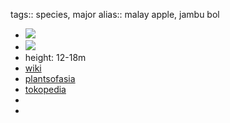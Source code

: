 tags:: species, major
alias:: malay apple, jambu bol

- ![](https://peach-geographical-bat-397.mypinata.cloud/ipfs/QmUxbs9Yrj1J9NjBmomJpYx3c9LtFKcTu6jfQ9rVpzSyft)
- ![](https://peach-geographical-bat-397.mypinata.cloud/ipfs/QmU3uXY5c1g8JzPjGZkzbgdQfyfzJQiqD5MiAdq5FUn5ta)
- height: 12-18m
- [wiki](https://en.wikipedia.org/wiki/Syzygium_malaccense)
- [plantsofasia](http://www.plantsofasia.com/index/syzygium_malaccense/0-307)
- [tokopedia](https://www.tokopedia.com/al-mubarokahh/syzygium-malaccense-otaheite-apple-pohon-buah-jambu-bol-jamaica?extParam=ivf%3Dfalse%26src%3Dsearch)
-
-